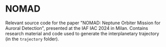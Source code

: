 # NOMAD

Relevant source code for the paper "NOMAD: Neptune Orbiter Mission for Auroral Detection", presented at the IAF IAC 2024 in Milan.
Contains research material and code used to generate the interplanetary trajectory (in the `trajectory` folder).

